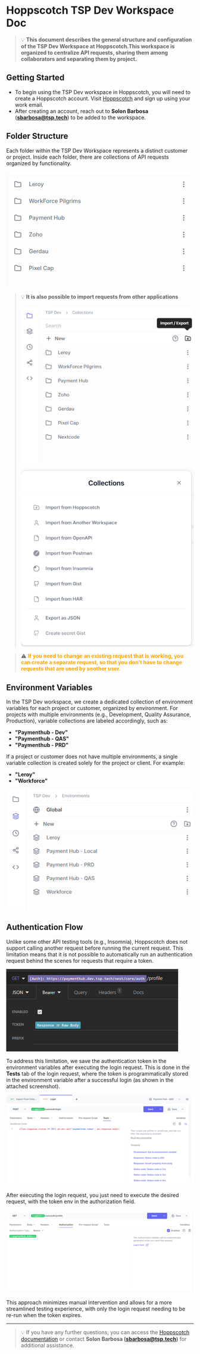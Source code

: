 # Hoppscotch TSP Dev Workspace Doc
> 💡 **This document describes the general structure and configuration of the TSP Dev Workspace at Hoppscotch.This workspace is organized to centralize API requests, sharing them among collaborators and separating them by project.**

## Getting Started

- To begin using the TSP Dev workspace in Hoppscotch, you will need to create a Hoppscotch account. Visit [Hoppscotch](https://hoppscotch.io/) and sign up using your work email.
- After creating an account, reach out to **Solon Barbosa** (**sbarbosa@tsp.tech**) to be added to the workspace.

## **Folder Structure**

Each folder within the TSP Dev Workspace represents a distinct customer or project. Inside each folder, there are collections of API requests organized by functionality.

![image.png](./images/image.png)
> 💡 **It is also possible to import requests from other applications**
>
> ![image.png](./images/image%201.png)
>
> ![image.png](./images/image%202.png)

> ⚠️ <span style="color: orange;">**If you need to change an existing request that is working, you can create a separate request, so that you don't have to change requests that are used by another user.**</span>

## Environment Variables

In the TSP Dev workspace, we create a dedicated collection of environment variables for each project or customer, organized by environment. For projects with multiple environments (e.g., Development, Quality Assurance, Production), variable collections are labeled accordingly, such as:

- **"Paymenthub - Dev"**
- **"Paymenthub - QAS"**
- **"Paymenthub - PRD"**

If a project or customer does not have multiple environments, a single variable collection is created solely for the project or client. For example:

- **"Leroy"**
- **"Workforce"**

![image.png](./images/image%203.png)

## Authentication Flow

Unlike some other API testing tools (e.g., Insomnia), Hoppscotch does not support calling another request before running the current request. This limitation means that it is not possible to automatically run an authentication request behind the scenes for requests that require a token.

![image.png](./images/image%204.png)

To address this limitation, we save the authentication token in the environment variables after executing the login request. This is done in the **Tests** tab of the login request, where the token is programmatically stored in the environment variable after a successful login (as shown in the attached screenshot).

![image.png](./images/image%205.png)

After executing the login request, you just need to execute the desired request, with the token env in the authorization field.

![image.png](./images/image%206.png)

This approach minimizes manual intervention and allows for a more streamlined testing experience, with only the login request needing to be re-run when the token expires.

---

> 💡 If you have any further questions, you can access the [Hoppscotch documentation](https://docs.hoppscotch.io/documentation/getting-started/introduction) or contact **Solon Barbosa (sbarbosa@tsp.tech)** for additional assistance.

